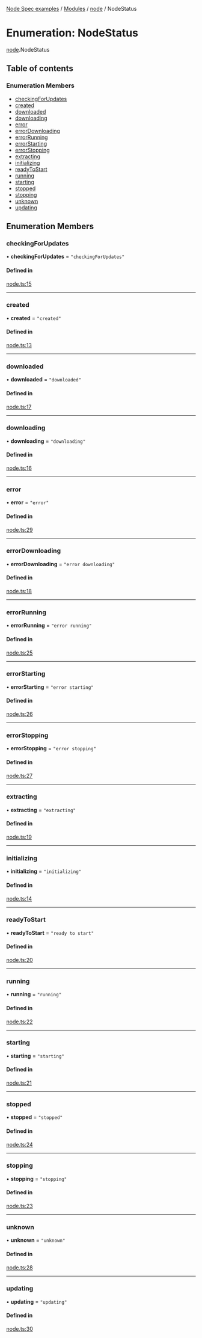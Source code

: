 [Node Spec examples](../index.md) / [Modules](../modules.md) / [node](../modules/node.md) / NodeStatus

# Enumeration: NodeStatus

[node](../modules/node.md).NodeStatus

## Table of contents

### Enumeration Members

- [checkingForUpdates](node.NodeStatus.md#checkingforupdates)
- [created](node.NodeStatus.md#created)
- [downloaded](node.NodeStatus.md#downloaded)
- [downloading](node.NodeStatus.md#downloading)
- [error](node.NodeStatus.md#error)
- [errorDownloading](node.NodeStatus.md#errordownloading)
- [errorRunning](node.NodeStatus.md#errorrunning)
- [errorStarting](node.NodeStatus.md#errorstarting)
- [errorStopping](node.NodeStatus.md#errorstopping)
- [extracting](node.NodeStatus.md#extracting)
- [initializing](node.NodeStatus.md#initializing)
- [readyToStart](node.NodeStatus.md#readytostart)
- [running](node.NodeStatus.md#running)
- [starting](node.NodeStatus.md#starting)
- [stopped](node.NodeStatus.md#stopped)
- [stopping](node.NodeStatus.md#stopping)
- [unknown](node.NodeStatus.md#unknown)
- [updating](node.NodeStatus.md#updating)

## Enumeration Members

### checkingForUpdates

• **checkingForUpdates** = ``"checkingForUpdates"``

#### Defined in

[node.ts:15](https://github.com/NiceNode/nice-node/blob/b73322de/src/common/node.ts#L15)

___

### created

• **created** = ``"created"``

#### Defined in

[node.ts:13](https://github.com/NiceNode/nice-node/blob/b73322de/src/common/node.ts#L13)

___

### downloaded

• **downloaded** = ``"downloaded"``

#### Defined in

[node.ts:17](https://github.com/NiceNode/nice-node/blob/b73322de/src/common/node.ts#L17)

___

### downloading

• **downloading** = ``"downloading"``

#### Defined in

[node.ts:16](https://github.com/NiceNode/nice-node/blob/b73322de/src/common/node.ts#L16)

___

### error

• **error** = ``"error"``

#### Defined in

[node.ts:29](https://github.com/NiceNode/nice-node/blob/b73322de/src/common/node.ts#L29)

___

### errorDownloading

• **errorDownloading** = ``"error downloading"``

#### Defined in

[node.ts:18](https://github.com/NiceNode/nice-node/blob/b73322de/src/common/node.ts#L18)

___

### errorRunning

• **errorRunning** = ``"error running"``

#### Defined in

[node.ts:25](https://github.com/NiceNode/nice-node/blob/b73322de/src/common/node.ts#L25)

___

### errorStarting

• **errorStarting** = ``"error starting"``

#### Defined in

[node.ts:26](https://github.com/NiceNode/nice-node/blob/b73322de/src/common/node.ts#L26)

___

### errorStopping

• **errorStopping** = ``"error stopping"``

#### Defined in

[node.ts:27](https://github.com/NiceNode/nice-node/blob/b73322de/src/common/node.ts#L27)

___

### extracting

• **extracting** = ``"extracting"``

#### Defined in

[node.ts:19](https://github.com/NiceNode/nice-node/blob/b73322de/src/common/node.ts#L19)

___

### initializing

• **initializing** = ``"initializing"``

#### Defined in

[node.ts:14](https://github.com/NiceNode/nice-node/blob/b73322de/src/common/node.ts#L14)

___

### readyToStart

• **readyToStart** = ``"ready to start"``

#### Defined in

[node.ts:20](https://github.com/NiceNode/nice-node/blob/b73322de/src/common/node.ts#L20)

___

### running

• **running** = ``"running"``

#### Defined in

[node.ts:22](https://github.com/NiceNode/nice-node/blob/b73322de/src/common/node.ts#L22)

___

### starting

• **starting** = ``"starting"``

#### Defined in

[node.ts:21](https://github.com/NiceNode/nice-node/blob/b73322de/src/common/node.ts#L21)

___

### stopped

• **stopped** = ``"stopped"``

#### Defined in

[node.ts:24](https://github.com/NiceNode/nice-node/blob/b73322de/src/common/node.ts#L24)

___

### stopping

• **stopping** = ``"stopping"``

#### Defined in

[node.ts:23](https://github.com/NiceNode/nice-node/blob/b73322de/src/common/node.ts#L23)

___

### unknown

• **unknown** = ``"unknown"``

#### Defined in

[node.ts:28](https://github.com/NiceNode/nice-node/blob/b73322de/src/common/node.ts#L28)

___

### updating

• **updating** = ``"updating"``

#### Defined in

[node.ts:30](https://github.com/NiceNode/nice-node/blob/b73322de/src/common/node.ts#L30)
